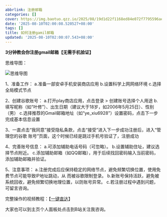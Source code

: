 ```yaml
---
abbrlink: 注册邮箱
categories: []
cover: https://img.baotuo.qzz.io/2025/08/19d1d22f1168ed84e072f7795596aee8.jpg
date: '2025-08-10T02:00:08.520527+08:00'
tags: []
title: 如何注册gamil邮箱
updated: '2025-08-10T02:00:07.543+08:00'
---
```

**3分钟教会你注册gmail邮箱【无需手机验证】**

思维导图：

![思维导图](https://img.baotuo.qzz.io/2025/08/29dbf0575e80bff32b4f4581453216f5.webp)

1、准备工作：
     a.准备一部安卓手机安装商店应用
     b.设置科学上网网络环境
     c.选择全局模式节点

2、创建谷歌账号：
     a.打开play商店应用，点击登录 > 创建账号选择个人用途
     b.填写昵称（如“叶修”）、出生日期（建议大于18岁，如2006年5月25日）、性别（男）
     c.选择推荐的Gmail邮箱地址（如“ye_xiu6928”）设置密码，点击下一步完成基本信息设置

3、一直点击“我同意”接受隐私条款，点击“接受”进入下一步成功注册后，进入“管理您的谷歌
     账号”页面，这个时候已经是跳过手机号验证了，注册成功

4、完善账号信息：
     a.可添加辅助电话号码（可忽略）。
     b.设置辅助住址，建议选择节点附近。
     c.添加辅助邮箱（如QQ邮箱），用于后续找回密码输入当前密码，添加辅助邮箱并验证。

5、注意事项：
     a.注册完成后应保持稳定的网络节点，避免频繁切换位置，使用免费节点可能导致IP地址跳动，从
        而被谷歌限制登录。
     b.新账号保持活跃，避免被系统回收，避免频繁切换地理位置，以防账号异常。
     c.若注册过程中遇到问题，可留言咨询。

完整操作的视频教程：【[一键直达](https://img.baotuo.qzz.io/2025/08/cdcd8189094fcb5e6f3624ce3febf66e.mp4)】

大家也可以到主页个人面板处点击到B站关注我咨询。
